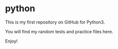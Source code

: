 # python

This is my first repository on GitHub for Python3.

You will find my random tests and practice files here.

Enjoy!
